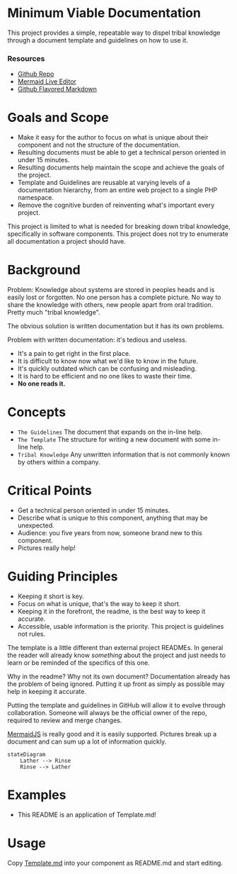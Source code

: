 Minimum Viable Documentation
============================

This project provides a simple, repeatable way to dispel tribal knowledge
through a document template and guidelines on how to use it.

### Resources

- [Github Repo](https://github.com/davidrjonas/minimum-viable-documentation)
- [Mermaid Live Editor](https://mermaid-js.github.io/mermaid-live-editor/)
- [Github Flavored Markdown](https://github.github.com/gfm/)

Goals and Scope
===============

- Make it easy for the author to focus on what is unique about their component
  and not the structure of the documentation.
- Resulting documents must be able to get a technical person oriented in under
  15 minutes.
- Resulting documents help maintain the scope and achieve the goals of the project.
- Template and Guidelines are reusable at varying levels of a documentation
  hierarchy, from an entire web project to a single PHP namespace.
- Remove the cognitive burden of reinventing what's important every project.

This project is limited to what is needed for breaking down tribal knowledge,
specifically in software components. This project does not try to enumerate
all documentation a project should have.

Background
==========

Problem: Knowledge about systems are stored in peoples heads and is easily lost
or forgotten. No one person has a complete picture. No way to share the
knowledge with others, new people apart from oral tradition. Pretty much
"tribal knowledge".

The obvious solution is written documentation but it has its own problems.

Problem with written documentation: it's tedious and useless.

- It's a pain to get right in the first place.
- It is difficult to know now what we'd like to know in the future.
- It's quickly outdated which can be confusing and misleading.
- It is hard to be efficient and no one likes to waste their time.
- **No one reads it.**

Concepts
========

- `The Guidelines` The document that expands on the in-line help.
- `The Template` The structure for writing a new document with some in-line help.
- `Tribal Knowledge` Any unwritten information that is not commonly known by others within a company.

Critical Points
===============

- Get a technical person oriented in under 15 minutes.
- Describe what is unique to this component, anything that may be unexpected.
- Audience: you five years from now, someone brand new to this component.
- Pictures really help!

Guiding Principles
==================

- Keeping it short is key.
- Focus on what is unique, that's the way to keep it short.
- Keeping it in the forefront, the readme, is the best way to keep it accurate.
- Accessible, usable information is the priority. This project is guidelines not rules.

The template is a little different than external project READMEs. In general
the reader will already know _something_ about the project and just needs to
learn or be reminded of the specifics of this one.

Why in the readme? Why not its own document? Documentation already has the
problem of being ignored. Putting it up front as simply as possible may help in
keeping it accurate.

Putting the template and guidelines in GitHub will allow it to evolve through
collaboration. Someone will always be the official owner of the repo, required
to review and merge changes.

[MermaidJS][] is really good and it is easily supported. Pictures break up a document and can sum up a lot of information quickly.

```mermaid
stateDiagram
    Lather --> Rinse
    Rinse --> Lather
```

[MermaidJS]: https://mermaid-js.github.io/mermaid/#/

Examples
========

- This README is an application of Template.md!

Usage
=====

Copy [Template.md](./Template.md) into your component as README.md and start editing.
